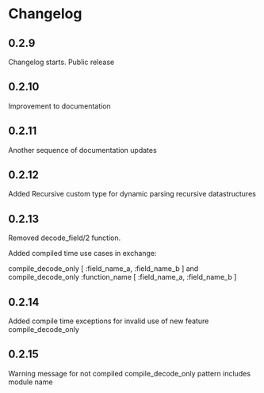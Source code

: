 # Changelog

## 0.2.9

Changelog starts. Public release

## 0.2.10

Improvement to documentation

## 0.2.11

Another sequence of documentation updates

## 0.2.12

Added Recursive custom type for dynamic parsing recursive datastructures

## 0.2.13

Removed decode_field/2 function.

Added compiled time use cases in exchange: 

compile_decode_only [ :field_name_a, :field_name_b ] and compile_decode_only :function_name [ :field_name_a, :field_name_b ]

## 0.2.14

Added compile time exceptions for invalid use of new feature compile_decode_only

## 0.2.15

Warning message for not compiled compile_decode_only pattern includes module name